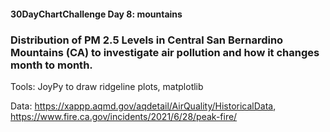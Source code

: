 #### 30DayChartChallenge Day 8: mountains

### Distribution of PM 2.5 Levels in Central San Bernardino Mountains (CA) to investigate air pollution and how it changes month to month.

Tools: JoyPy to draw ridgeline plots, matplotlib

Data: https://xappp.aqmd.gov/aqdetail/AirQuality/HistoricalData,
https://www.fire.ca.gov/incidents/2021/6/28/peak-fire/

